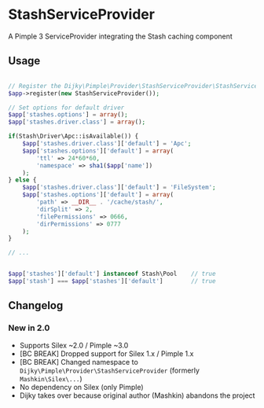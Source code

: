 # StashServiceProvider
A Pimple 3 ServiceProvider integrating the Stash caching component

## Usage

```php

// Register the Dijky\Pimple\Provider\StashServiceProvider\StashServiceProvider
$app->register(new StashServiceProvider());

// Set options for default driver
$app['stashes.options'] = array();
$app['stashes.driver.class'] = array();

if(Stash\Driver\Apc::isAvailable()) {
    $app['stashes.driver.class']['default'] = 'Apc';
	$app['stashes.options']['default'] = array(
		'ttl' => 24*60*60,
		'namespace' => sha1($app['name'])
	);
} else {
    $app['stashes.driver.class']['default'] = 'FileSystem';
	$app['stashes.options']['default'] = array(
		'path' => __DIR__ . '/cache/stash/',
		'dirSplit' => 2,
		'filePermissions' => 0666,
		'dirPermissions' => 0777
	);
}

// ...


$app['stashes']['default'] instanceof Stash\Pool    // true
$app['stash'] === $app['stashes']['default']        // true
```
## Changelog

### New in 2.0

- Supports Silex ~2.0 / Pimple ~3.0
- [BC BREAK] Dropped support for Silex 1.x / Pimple 1.x
- [BC BREAK] Changed namespace to `Dijky\Pimple\Provider\StashServiceProvider` (formerly `Mashkin\Silex\...`)
- No dependency on Silex (only Pimple)
- Dijky takes over because original author (Mashkin) abandons the project
